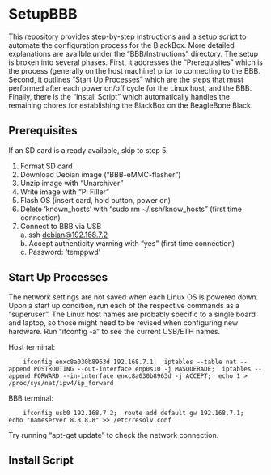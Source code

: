 
SetupBBB
========

This repository provides step-by-step instructions and a setup script to 
automate the configuration process for the BlackBox.  More detailed explanations 
are availble under the “BBB/Instructions” directory.  The setup is broken into 
several phases.  First, it addresses the “Prerequisites” which is the process 
(generally on the host machine) prior to connecting to the BBB.  Second, it 
outlines “Start Up Processes” which are the steps that must performed after 
each power on/off cycle for the Linux host, and the BBB.  Finally, there is 
the “Install Script” which automatically handles the remaining chores for 
establishing the BlackBox on the BeagleBone Black.    


Prerequisites
-------------
If an SD card is already available, skip to step 5.    
1.  Format SD card    
2.  Download Debian image (“BBB-eMMC-flasher”)    
3.  Unzip image with “Unarchiver”    
4.  Write image with “Pi Filler”    
5.  Flash OS (insert card, hold button, power on)    
6.  Delete ‘known_hosts’ with “sudo rm ~/.ssh/know_hosts” (first time connection)    
7.  Connect to BBB via USB    
    a. ssh debian@192.168.7.2    
    b. Accept authenticity warning with “yes” (first time connection)    
    c. Password: ‘temppwd’    


Start Up Processes
------------------
The network settings are not saved when each Linux OS is powered down.  Upon a 
start up condition, run each of the respective commands as a “superuser”.  The 
Linux host names are probably specific to a single board and laptop, so those 
might need to be revised when configuring new hardware.  Run “ifconfig -a” to 
see the current USB/ETH names.    

Host terminal:    

        ifconfig enxc8a030b8963d 192.168.7.1;  iptables --table nat --append POSTROUTING --out-interface enp0s10 -j MASQUERADE;  iptables --append FORWARD --in-interface enxc8a030b8963d -j ACCEPT;  echo 1 > /proc/sys/net/ipv4/ip_forward    
        
BBB terminal:    

        ifconfig usb0 192.168.7.2;  route add default gw 192.168.7.1;  echo "nameserver 8.8.8.8" >> /etc/resolv.conf    
        
Try running “apt-get update” to check the network connection.    


Install Script
--------------







